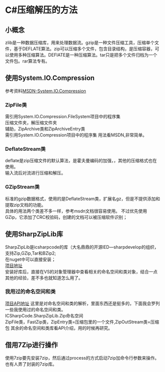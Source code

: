 # C#压缩解压的方法
## 小概念
zlib是一种数据压缩库，用来处理数据流。gzip是一种文件压缩工具，压缩单个文件，基于DEFLATE算法。zip可以压缩多个文件，包含目录结构，是压缩容器，可以使用多种压缩算法。DEFlATE是一种压缩算法。tar只是把多个文件归档为一个文件包。rar算法专有。
## 使用System.IO.Compression
参考资料[MSDN-System.IO.Compression][1]
### ZipFile类
需引用System.IO.Compression.FileSystem项目中的程序集  
压缩文件夹，解压缩文件夹  
辅助，ZipArchive类和ZipArchiveEntry类   
需引用System.IO.Compression项目中的程序集
用法看MSDN,非常简单。
### DeflateStream类
deflate是zip压缩文件的默认算法，是霍夫曼编码的加强，，其他的压缩格式也在使用。  
输入流后对流进行压缩和解压。
### GZipStream类
标准的gzip数据格式，使用的是DeflateStream类，扩展名gz，但是不提供添加和提取zip文档的功能。  
具体的用法两个类差不多一样，参考msdn文档很容易使用。
不过优先使用GZip，它添加了CRC校验码，创建的文档可以被压缩软件识别；  
## 使用SharpZipLib库
SharpZipLib是icsharpcode的库（大名鼎鼎的开源IED—sharpdevelop的组织，支持Zip,GZip,Tar和BZip2;  
在nuget中可以直接安装；  
[项目地址][2]  
安装好库后，直接在VS的对象管理器中查看相关的命名空间和类对象，结合一点其他的经验，差不多也就知道怎么用了。  

### 我用过的命名空间和类
[项目API地址][3] 这里是对命名空间和类的解析，里面东西还是挺多的，下面我会罗列一些我使用过的命名空间和类。   
ICSharpCode.SharpZipLib.Zip命名空间  
ZipFile类，FastZip类，ZipEntry类=压缩包里的一个文件,ZipOutStream类=压缩包
其余的命名空间和类库看API介绍，用的时候再研究。
## 借用7Zip进行操作
使用7zip要先安装7zip，然后通过process的方式启动7zip加命令行参数来操作。也有人弄了封装的7zip库。


[1]:https://msdn.microsoft.com/zh-cn/library/system.io.compression(v=vs.110).aspx
[2]:http://icsharpcode.github.io/SharpZipLib/
[3]:https://icsharpcode.github.io/SharpZipLib/help/api/index.html